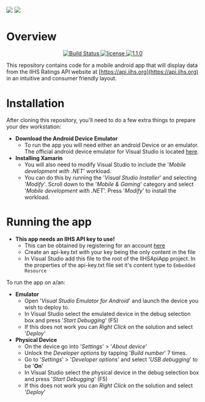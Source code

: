 ![](http://www.iihs.org/frontend/images/logohq.svg) ![](https://developer.android.com/images/brand/Android_Robot_100.png)
---

# Overview

<p align="center">
	<a href="https://github.com/MrPickles2009/iihs-api-example-app" rel="nofollow">
		<img src="https://img.shields.io/badge/build-passing-brightgreen.svg" alt="Build Status">
	</a>  
  <a href="https://github.com/MrPickles2009/iihs-api-example-app/blob/github/License.md">
		<img src="https://img.shields.io/badge/license-Apache%202.0-yellowgreen.svg" alt="license">
	</a>
	<a href="https://github.com/MrPickles2009/iihs-api-example-app/releases">
		<img src="https://img.shields.io/badge/release-v1.1.0-blue.svg" alt="1.1.0">
	</a>
</p>

This repository contains code for a mobile android app that will display data from the IIHS Ratings API website at [https://api.iihs.org](https://api.iihs.org) in an intuitive and consumer friendly layout.  

# Installation

After cloning this repository, you'll need to do a few extra things to prepare your dev workstation:

- **Download the Android Device Emulator**
  - To run the app you will need either an android Device or an emulator. The official android device emulator for Visual Studio is located [here](https://www.visualstudio.com/vs/msft-android-emulator/).
- **Installing Xamarin**
  - You will also need to modify Visual Studio to include the '_Mobile development with .NET_' workload.
  - You can do this by running the '_Visual Studio Installer_' and selecting '_Modify_'. Scroll down to the '_Mobile & Gaming_' category and select '_Mobile development with .NET_'. Press '_Modify_' to install the workload.

# Running the app

- **This app needs an IIHS API key to use!**
  - This can be obtained by registering for an account [here](http://api.iihs.org/account/register)
  - Create an api-key.txt with your key being the only content in the file
  - In Visual Studio add this file to the root of the IIHSApiApp project.  In the properties of the api-key.txt file set it's content type to ```Embedded Resource```

To run the app on a/an:

- **Emulator**
  - Open '_Visual Studio Emulator for Android_' and launch the device you wish to deploy to.
  - In Visual Studio select the emulated device in the debug selection box and press '_Start Debugging_' (F5)
  - If this does not work you can _Right Click_ on the solution and select '_Deploy_'
- **Physical Device**
  - On the device go into '_Settings_' > '_About device_'
  - Unlock the _Developer options_ by tapping '_Build number_' 7 times.
  - Go to '_Settings_' > '_Developer options_' and select '_USB debugging_' to be '**On**'
  - In Visual Studio select the physical device in the debug selection box and press '_Start Debugging_' (F5)
  - If this does not work you can _Right Click_ on the solution and select '_Deploy_'
